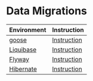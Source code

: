 # Data Migrations

| Environment | Instruction |
| --- | --- |
| [goose](https://github.com/pressly/goose/) | [Instruction](../goose.md) |
| [Liquibase](https://www.liquibase.com) | [Instruction](../liquibase.md) |
| [Flyway](https://documentation.red-gate.com/fd/) | [Instruction](../flyway.md) |
| [Hibernate](https://hibernate.org/orm/) | [Instruction](../hibernate.md) |